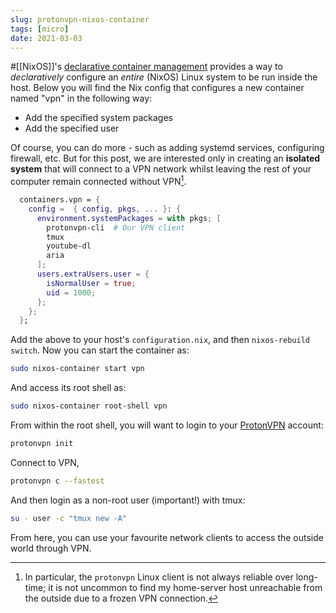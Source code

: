 ```yaml
---
slug: protonvpn-nixos-container
tags: [micro]
date: 2021-03-03
---
```


#[[NixOS]]'s [declarative container management](https://nixos.org/manual/nixos/stable/#ch-containers) provides a way to *declaratively* configure an *entire* (NixOS) Linux system to be run inside the host. Below you will find the Nix config that configures a new container named "vpn" in the following way:

- Add the specified system packages
- Add the specified user

Of course, you can do more - such as adding systemd services, configuring firewall, etc. But for this post, we are interested only in creating an **isolated system** that will connect to a VPN network whilst leaving the rest of your computer remain connected without VPN[^dis]. 

```nix
  containers.vpn = { 
    config =  { config, pkgs, ... }: {
      environment.systemPackages = with pkgs; [
        protonvpn-cli  # Our VPN client
        tmux
        youtube-dl
        aria
      ];
      users.extraUsers.user = {
        isNormalUser = true;
        uid = 1000;
      };
    };
  };
```

Add the above to your host's `configuration.nix`, and then `nixos-rebuild switch`. Now you can start the container as:

```sh
sudo nixos-container start vpn
```

And access its root shell as:

```sh
sudo nixos-container root-shell vpn
```

From within the root shell, you will want to login to your [ProtonVPN](https://protonvpn.com/) account:

```sh
protonvpn init
```

Connect to VPN,

```sh
protonvpn c --fastest
```

And then login as a non-root user (important!) with tmux:

```sh
su - user -c "tmux new -A"
```

From here, you can use your favourite network clients to access the outside world through VPN.

[^dis]: In particular, the `protonvpn` Linux client is not always reliable over long-time; it is not uncommon to find my home-server host unreachable from the outside due to a frozen VPN connection. 